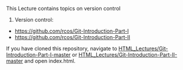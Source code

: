This Lecture contains topics on version control

1) Version control:

  - https://github.com/rcos/Git-Introduction-Part-I
  - https://github.com/rcos/Git-Introduction-Part-II

If you have cloned this repository, navigate to [HTML_Lectures/Git-Introduction-Part-I-master](../HTML_Lectures/Git-Introduction-Part-I-master/index.html)
or [HTML_Lectures/Git-Introduction-Part-II-master](../HTML_Lectures/Git-Introduction-Part-II-master/index.html) and open index.html.

